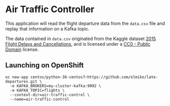 # Air Traffic Controller

This application will read the flight departure data from the `data.csv` file
and replay that information on a Kafka topic.

The data contained in `data.csv` originated from the Kaggle dataset
[2015 Flight Delays and Cancellations](https://www.kaggle.com/usdot/flight-delays),
and is licensed under a
[CC0 - Public Domain](https://creativecommons.org/publicdomain/zero/1.0/) license.

## Launching on OpenShift

```
oc new-app centos/python-36-centos7~https://github.com/elmiko/late-departures.git \
  -e KAFKA_BROKERS=my-cluster-kafka:9092 \
  -e KAFKA_TOPIC=flights \
  --context-dir=air-traffic-control \
  --name=air-traffic-control
```
